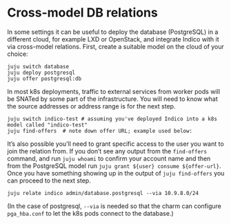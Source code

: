 # Cross-model DB relations

In some settings it can be useful to deploy the database (PostgreSQL) in a different cloud, for example LXD or OpenStack, and integrate Indico with it via cross-model relations. First, create a suitable model on the cloud of your choice:

```
juju switch database
juju deploy postgresql
juju offer postgresql:db
```

In most k8s deployments, traffic to external services from worker pods will be SNATed by some part of the infrastructure. You will need to know what the source addresses or address range is for the next step.

```
juju switch indico-test # assuming you've deployed Indico into a k8s model called "indico-test"
juju find-offers  # note down offer URL; example used below:
```

It’s also possible you’ll need to grant specific access to the user you want to join the relation from. If you don’t see any output from the `find-offers` command, and run `juju whoami` to confirm your account name and then from the PostgreSQL model run `juju grant ${user} consume ${offer-url}`. Once you have something showing up in the output of `juju find-offers` you can proceed to the next step.

```
juju relate indico admin/database.postgresql --via 10.9.8.0/24
```

(In the case of postgresql, `--via` is needed so that the charm can configure `pga_hba.conf` to let the k8s pods connect to the database.)
